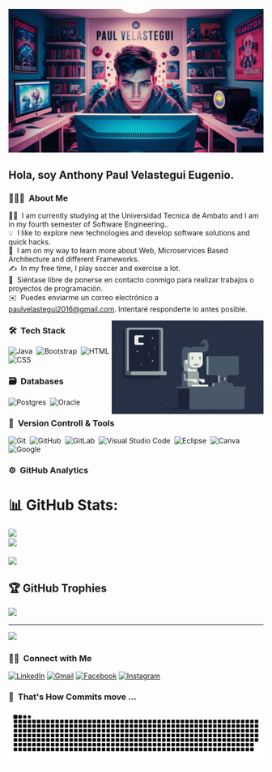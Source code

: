 ![Paul Velastegui](Paulvelastegui3.png)

<h2 align="left">Hola, soy Anthony Paul Velastegui Eugenio.</h2>

<!-- ## 👋 &nbsp;Hey there! I'm Aditya Kanoi -->

### 👨🏻‍💻 &nbsp;About Me

👨‍💻 &nbsp;I am currently studying at the Universidad Tecnica de Ambato and I am in my fourth semester of Software Engineering..\
💡 &nbsp;I like to explore new technologies and develop software solutions and quick hacks.\
🌱 &nbsp;I am on my way to learn more about Web, Microservices Based Architecture and different Frameworks.\
✍️ &nbsp;In my free time, I play soccer and exercise a lot.\
💬 &nbsp;Siéntase libre de ponerse en contacto conmigo para realizar trabajos o proyectos de programación.\
✉️ &nbsp;Puedes enviarme un correo electrónico a paulvelastegui2016@gmail.com. Intentaré responderte lo antes posible.


<img alt="Night Coding" src="https://raw.githubusercontent.com/AVS1508/AVS1508/master/assets/Night-Coding.gif" align="right"/>

### 🛠 &nbsp;Tech Stack

![Java](https://img.shields.io/badge/java-%23ED8B00.svg?style=for-the-badge&logo=java&logoColor=white)&nbsp;
![Bootstrap](https://img.shields.io/badge/bootstrap-%23563D7C.svg?style=for-the-badge&logo=bootstrap&logoColor=white)&nbsp;
![HTML](https://img.shields.io/badge/html5-%23E34F26.svg?style=for-the-badge&logo=html5&logoColor=white)&nbsp;
![CSS](https://img.shields.io/badge/css3-%231572B6.svg?style=for-the-badge&logo=css3&logoColor=white)&nbsp;

### 🗃 &nbsp;Databases

![Postgres](https://img.shields.io/badge/postgres-%23316192.svg?style=for-the-badge&logo=postgresql&logoColor=white)&nbsp;
![Oracle](https://img.shields.io/badge/oracle-red.svg?style=for-the-badge&logo=oracle&logoColor=white)&nbsp;



### 🧰 &nbsp;Version Controll & Tools 

![Git](https://img.shields.io/badge/git-%23F05033.svg?style=for-the-badge&logo=git&logoColor=white)&nbsp;
![GitHub](https://img.shields.io/badge/github-%23121011.svg?style=for-the-badge&logo=github&logoColor=white)&nbsp;
![GitLab](https://img.shields.io/badge/gitlab-%23181717.svg?style=for-the-badge&logo=gitlab&logoColor=white)&nbsp;
![Visual Studio Code](https://img.shields.io/badge/Visual%20Studio%20Code-0078d7.svg?style=for-the-badge&logo=visual-studio-code&logoColor=white)&nbsp;
![Eclipse](https://img.shields.io/badge/Eclipse-FE7A16.svg?style=for-the-badge&logo=Eclipse&logoColor=white)&nbsp;
![Canva](https://img.shields.io/badge/Canva-%2300C4CC.svg?style=for-the-badge&logo=Canva&logoColor=white)&nbsp;
![Google](https://img.shields.io/badge/google-%234285F4.svg?style=for-the-badge&logo=google&logoColor=white)&nbsp;

### ⚙️ &nbsp;GitHub Analytics
# 📊 GitHub Stats:
![](https://github-readme-stats.vercel.app/api?username=PAUL-23VE&theme=dark&hide_border=false&include_all_commits=false&count_private=false)<br/>
![](https://github-readme-streak-stats.herokuapp.com/?user=PAUL-23VE&theme=dark&hide_border=false)<br/>
<br/>
![](https://github-readme-stats.vercel.app/api/top-langs/?username=PAUL-23VE&theme=dark&hide_border=false&include_all_commits=false&count_private=false&layout=compact)

## 🏆 GitHub Trophies
![](https://github-profile-trophy.vercel.app/?username=PAUL-23VE&theme=radical&no-frame=false&no-bg=true&margin-w=4)

---
[![](https://visitcount.itsvg.in/api?id=PAUL-23VE&icon=0&color=0)](https://visitcount.itsvg.in)

<!-- Proudly created with GPRM ( https://gprm.itsvg.in ) -->
### 🤝🏻 &nbsp;Connect with Me

[![LinkedIn](https://img.shields.io/badge/LinkedIn-Profile-blue?style=for-the-badge&logo=linkedin&logoColor=white)](https://www.linkedin.com/in/paul-velastegui-703942226/)
[![Gmail](https://img.shields.io/badge/Gmail-Contact-red?style=for-the-badge&logo=gmail&logoColor=white)](mailto:paulvelastegui2016@gmail.com)
[![Facebook](https://img.shields.io/badge/Facebook-Profile-blue?style=for-the-badge&logo=facebook&logoColor=white)](https://www.facebook.com/share/SrhqBRczNkvDVtLj/?mibextid=LQQJ4d)
[![Instagram](https://img.shields.io/badge/Instagram-Profile-orange?style=for-the-badge&logo=instagram&logoColor=white)](https://www.instagram.com/)

### 🐍 &nbsp;That's How Commits move ...

<div align="center">
  <a href="https://github.com/PAUL-23VE">
  <img src="https://github.com/1999AZZAR/1999AZZAR/blob/readme/resources/img/grid-snake.svg"
       alt="snake" /></a>
</div>
